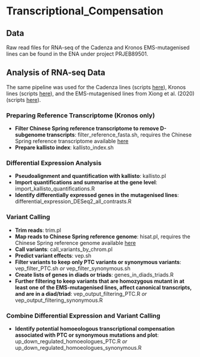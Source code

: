 # Transcriptional_Compensation

## Data
Raw read files for RNA-seq of the Cadenza and Kronos EMS-mutagenised lines can be found in the ENA under project PRJEB89501.

## Analysis of RNA-seq Data
The same pipeline was used for the Cadenza lines (scripts [here](https://github.com/Borrill-Lab/Transcriptional_Compensation/tree/main/Cadenza)), Kronos lines (scripts [here](https://github.com/Borrill-Lab/Transcriptional_Compensation/tree/main/Kronos)), and the EMS-mutagenised lines from Xiong et al. (2020) (scripts [here]()). 

### Preparing Reference Transcriptome (Kronos only)
- **Filter Chinese Spring reference transcriptome to remove D-subgenome transcripts**: filter_reference_fasta.sh, requires the Chinese Spring reference transcriptome available [here]()
- **Prepare kallisto index**: kallisto_index.sh

### Differential Expression Analysis
- **Pseudoalignment and quantification with kallisto**: kallisto.pl
- **Import quantifications and summarise at the gene level**: import_kallisto_quantifications.R
- **Identify differentially expressed genes in the mutagenised lines**: differential_expression_DESeq2_all_contrasts.R

### Variant Calling
- **Trim reads**: trim.pl
- **Map reads to Chinese Spring reference genome**: hisat.pl, requires the Chinese Spring reference genome available [here]()
- **Call variants**: call_variants_by_chrom.pl
- **Predict variant effects**: vep.sh
- **Filter variants to keep only PTC variants or synonymous variants**: vep_filter_PTC.sh *or* vep_filter_synonymous.sh
- **Create lists of genes in diads or triads**: genes_in_diads_triads.R
- **Further filtering to keep variants that are homozygous mutant in at least one of the EMS-mutagenised lines, affect canonical transcripts, and are in a diad/triad**: vep_output_filtering_PTC.R *or* vep_output_filtering_synonymous.R

### Combine Differential Expression and Variant Calling
- **Identify potential homoeologous transcriptional compensation associated with PTC or synonymous mutations and plot**: up_down_regulated_homoeologues_PTC.R *or* up_down_regulated_homoeologues_synonymous.R
